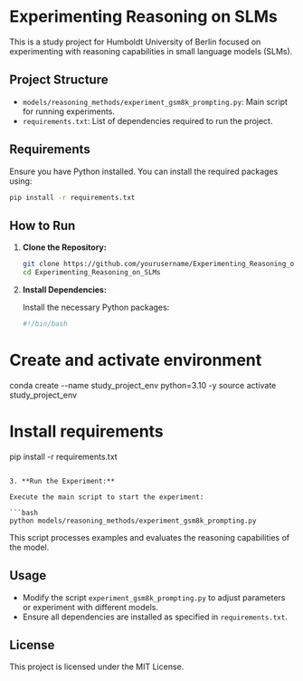 # Experimenting Reasoning on SLMs

This is a study project for Humboldt University of Berlin focused on experimenting with reasoning capabilities in small language models (SLMs).

## Project Structure

- `models/reasoning_methods/experiment_gsm8k_prompting.py`: Main script for running experiments.
- `requirements.txt`: List of dependencies required to run the project.

## Requirements

Ensure you have Python installed. You can install the required packages using:

```bash
pip install -r requirements.txt
```

## How to Run

1. **Clone the Repository:**

   ```bash
   git clone https://github.com/yourusername/Experimenting_Reasoning_on_SLMs.git
   cd Experimenting_Reasoning_on_SLMs
   ```

2. **Install Dependencies:**

   Install the necessary Python packages:

   ```bash
   #!/bin/bash

# Create and activate environment
conda create --name study_project_env python=3.10 -y
source activate study_project_env

# Install requirements
pip install -r requirements.txt
   ```

3. **Run the Experiment:**

   Execute the main script to start the experiment:

   ```bash
   python models/reasoning_methods/experiment_gsm8k_prompting.py
   ```

   This script processes examples and evaluates the reasoning capabilities of the model.

## Usage

- Modify the script `experiment_gsm8k_prompting.py` to adjust parameters or experiment with different models.
- Ensure all dependencies are installed as specified in `requirements.txt`.

## License

This project is licensed under the MIT License.

